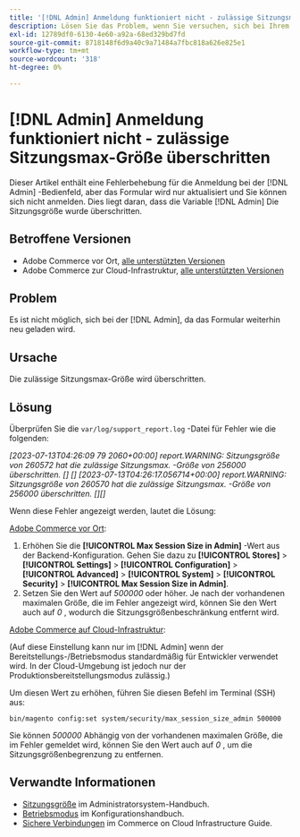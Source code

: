 ```yaml
---
title: '[!DNL Admin] Anmeldung funktioniert nicht - zulässige Sitzungsmax-Größe überschritten'
description: Lösen Sie das Problem, wenn Sie versuchen, sich bei Ihrem [!DNL Admin] -Bedienfeld und das Formular wird aktualisiert und Sie können sich nicht anmelden.
exl-id: 12789df0-6130-4e60-a92a-68ed329bd7fd
source-git-commit: 8718148f6d9a40c9a71484a7fbc818a626e825e1
workflow-type: tm+mt
source-wordcount: '318'
ht-degree: 0%

---
```


# [!DNL Admin] Anmeldung funktioniert nicht - zulässige Sitzungsmax-Größe überschritten

Dieser Artikel enthält eine Fehlerbehebung für die Anmeldung bei der [!DNL Admin] -Bedienfeld, aber das Formular wird nur aktualisiert und Sie können sich nicht anmelden. Dies liegt daran, dass die Variable [!DNL Admin] Die Sitzungsgröße wurde überschritten.

## Betroffene Versionen

* Adobe Commerce vor Ort, [alle unterstützten Versionen](https://www.adobe.com/content/dam/cc/en/legal/terms/enterprise/pdfs/Adobe-Commerce-Software-Lifecycle-Policy.pdf)
* Adobe Commerce zur Cloud-Infrastruktur, [alle unterstützten Versionen](https://www.adobe.com/content/dam/cc/en/legal/terms/enterprise/pdfs/Adobe-Commerce-Software-Lifecycle-Policy.pdf)

## Problem

Es ist nicht möglich, sich bei der [!DNL Admin], da das Formular weiterhin neu geladen wird.

## Ursache

Die zulässige Sitzungsmax-Größe wird überschritten.

## Lösung

Überprüfen Sie die `var/log/support_report.log` -Datei für Fehler wie die folgenden:

*[2023-07-13T04:26:09 79 2060+00:00] report.WARNING: Sitzungsgröße von 260572 hat die zulässige Sitzungsmax. -Größe von 256000 überschritten. [] []
[2023-07-13T04:26:17.056714+00:00] report.WARNING: Sitzungsgröße von 260570 hat die zulässige Sitzungsmax. -Größe von 256000 überschritten. [][]*

Wenn diese Fehler angezeigt werden, lautet die Lösung:

<u>Adobe Commerce vor Ort</u>:
1. Erhöhen Sie die **[!UICONTROL Max Session Size in Admin]** -Wert aus der Backend-Konfiguration. Gehen Sie dazu zu **[!UICONTROL Stores]** > **[!UICONTROL Settings]** > **[!UICONTROL Configuration]** > **[!UICONTROL Advanced]** > **[!UICONTROL System]** > **[!UICONTROL Security]** > **[!UICONTROL Max Session Size in Admin]**.
1. Setzen Sie den Wert auf *500000* oder höher. Je nach der vorhandenen maximalen Größe, die im Fehler angezeigt wird, können Sie den Wert auch auf *0* , wodurch die Sitzungsgrößenbeschränkung entfernt wird.

<u>Adobe Commerce auf Cloud-Infrastruktur</u>:

(Auf diese Einstellung kann nur im [!DNL Admin] wenn der Bereitstellungs-/Betriebsmodus standardmäßig für Entwickler verwendet wird. In der Cloud-Umgebung ist jedoch nur der Produktionsbereitstellungsmodus zulässig.)

Um diesen Wert zu erhöhen, führen Sie diesen Befehl im Terminal (SSH) aus:

```ssh
bin/magento config:set system/security/max_session_size_admin 500000
```

Sie können *500000* Abhängig von der vorhandenen maximalen Größe, die im Fehler gemeldet wird, können Sie den Wert auch auf *0* , um die Sitzungsgrößenbegrenzung zu entfernen.

## Verwandte Informationen

* [Sitzungsgröße](https://experienceleague.adobe.com/en/docs/commerce-admin/systems/security/security-session-management#admin-sessions) im Administratorsystem-Handbuch.
* [Betriebsmodus](https://experienceleague.adobe.com/en/docs/commerce-operations/configuration-guide/cli/set-mode) im Konfigurationshandbuch.
* [Sichere Verbindungen](https://experienceleague.adobe.com/en/docs/commerce-cloud-service/user-guide/develop/secure-connections) im Commerce on Cloud Infrastructure Guide.
